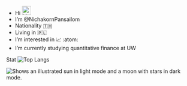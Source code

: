 -  Hi <img src="https://user-images.githubusercontent.com/1303154/88677602-1635ba80-d120-11ea-84d8-d263ba5fc3c0.gif" width="24px" alt="hi">
-  I’m @NichakornPansailom
- Nationality 🇹🇭 
- Living in 🇵🇱
- I’m interested in 📈 :atom:  
- I’m currently studying quantitative finance at UW



<detail> Stat 
  ![Top Langs](https://github-readme-stats.vercel.app/api/top-langs/?username=NichakornPansai&layout=compact&hide=css,html)
</detail>
<!---
NichakornPansai/NichakornPansai is a ✨ special ✨ repository because its `README.md` (this file) appears on your GitHub profile.
You can click the Preview link to take a look at your changes.
--->

<picture>
  <source media="(prefers-color-scheme: dark)" srcset="https://user-images.githubusercontent.com/25423296/163456776-7f95b81a-f1ed-45f7-b7ab-8fa810d529fa.png">
  <source media="(prefers-color-scheme: light)" srcset="https://user-images.githubusercontent.com/25423296/163456779-a8556205-d0a5-45e2-ac17-42d089e3c3f8.png">
  <img alt="Shows an illustrated sun in light mode and a moon with stars in dark mode." src="https://user-images.githubusercontent.com/25423296/163456779-a8556205-d0a5-45e2-ac17-42d089e3c3f8.png">
</picture>
